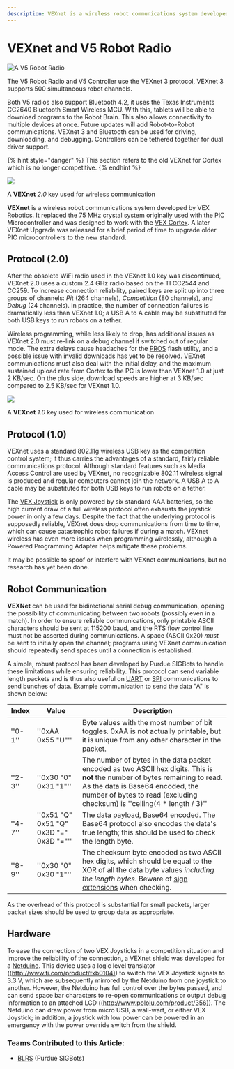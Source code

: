 ```yaml
---
description: VEXnet is a wireless robot communications system developed by VEX Robotics.
---
```


# VEXnet and V5 Robot Radio

![A V5 Robot Radio](../../.gitbook/assets/radio.jpg)

The V5 Robot Radio and V5 Controller use the VEXnet 3 protocol, VEXnet 3 supports 500 simultaneous robot channels.

Both V5 radios also support Bluetooth 4.2, it uses the Texas Instruments CC2640 Bluetooth Smart Wireless MCU. With this, tablets will be able to download programs to the Robot Brain. This also allows connectivity to multiple devices at once. Future updates will add Robot-to-Robot communications. VEXnet 3 and Bluetooth can be used for driving, downloading, and debugging. Controllers can be tethered together for dual driver support.

{% hint style="danger" %}
This section refers to the old VEXnet for Cortex which is no longer competitive.
{% endhint %}

[![](https://phabricator.purduesigbots.com/file/data/v3dol2mj34s5grglzgew/PHID-FILE-k6rtpdbjlubu45yj7i2s/vexnet\_key\_2.jpg)](https://phabricator.purduesigbots.com/file/data/v3dol2mj34s5grglzgew/PHID-FILE-k6rtpdbjlubu45yj7i2s/vexnet\_key\_2.jpg)

A **VEXnet** _2.0_ key used for wireless communication

**VEXnet** is a wireless robot communications system developed by VEX Robotics. It replaced the 75 MHz crystal system originally used with the PIC Microcontroller and was designed to work with the [VEX Cortex](../legacy/vex-cortex.md). A later VEXnet Upgrade was released for a brief period of time to upgrade older PIC microcontrollers to the new standard.

## Protocol (2.0)

After the obsolete WiFi radio used in the VEXnet 1.0 key was discontinued, VEXnet 2.0 uses a custom 2.4 GHz radio based on the TI CC2544 and CC259. To increase connection reliability, paired keys are split up into three groups of channels: _Pit_ (264 channels), _Competition_ (80 channels), and _Debug_ (24 channels). In practice, the number of connection failures is dramatically less than VEXnet 1.0; a USB A to A cable may be substituted for both USB keys to run robots on a tether.

Wireless programming, while less likely to drop, has additional issues as VEXnet 2.0 must re-link on a debug channel if switched out of regular mode. The extra delays cause headaches for the [PROS](https://github.com/purduesigbots/BLRS-Wiki/tree/3aeb8702c5b3a6c01813fc864764d2c87eb47766/w/wiki/cs/pros/README.md) flash utility, and a possible issue with invalid downloads has yet to be resolved. VEXnet communications must also deal with the initial delay, and the maximum sustained upload rate from Cortex to the PC is lower than VEXnet 1.0 at just 2 KB/sec. On the plus side, download speeds are higher at 3 KB/sec compared to 2.5 KB/sec for VEXnet 1.0.

[![](https://phabricator.purduesigbots.com/file/data/ijnasmlsc4kseipfckzr/PHID-FILE-fsqnjb7wnrmc4nveyetf/preview-vexnet\_key.jpg)](https://phabricator.purduesigbots.com/file/data/jgfkwoabg2z5o34zfcwx/PHID-FILE-2l2oiu2r7txjr77ehswb/vexnet\_key.jpg)

A **VEXnet** _1.0_ key used for wireless communication

## Protocol (1.0)

VEXnet uses a standard 802.11g wireless USB key as the competition control system; it thus carries the advantages of a standard, fairly reliable communications protocol. Although standard features such as Media Access Control are used by VEXnet, no recognizable 802.11 wireless signal is produced and regular computers cannot join the network. A USB A to A cable may be substituted for both USB keys to run robots on a tether.

The [VEX Joystick](vex-joystick.md) is only powered by six standard AAA batteries, so the high current draw of a full wireless protocol often exhausts the joystick power in only a few days. Despite the fact that the underlying protocol is supposedly reliable, VEXnet does drop communications from time to time, which can cause catastrophic robot failures if during a match. VEXnet wireless has even more issues when programming wirelessly, although a Powered Programming Adapter helps mitigate these problems.

It may be possible to spoof or interfere with VEXnet communications, but no research has yet been done.

## Robot Communication

**VEXNet** can be used for bidirectional serial debug communication, opening the possibility of communicating between two robots (possibly even in a match). In order to ensure reliable communications, only printable ASCII characters should be sent at 115200 baud, and the RTS flow control line must not be asserted during communications. A space (ASCII 0x20) _must_ be sent to initially open the channel; programs using VEXnet communication should repeatedly send spaces until a connection is established.

A simple, robust protocol has been developed by Purdue SIGBots to handle these limitations while ensuring reliability. This protocol can send variable length packets and is thus also useful on [UART](https://github.com/purduesigbots/BLRS-Wiki/tree/3aeb8702c5b3a6c01813fc864764d2c87eb47766/w/wiki/ee/uart/README.md) or [SPI](https://github.com/purduesigbots/BLRS-Wiki/tree/3aeb8702c5b3a6c01813fc864764d2c87eb47766/w/wiki/ee/spi/README.md) communications to send bunches of data. Example communication to send the data "A" is shown below:

| Index   | Value                                   | Description                                                                                                                                                                                                                                                                                                            |
| ------- | --------------------------------------- | ---------------------------------------------------------------------------------------------------------------------------------------------------------------------------------------------------------------------------------------------------------------------------------------------------------------------- |
| ''0-1'' | ''0xAA 0x55 "U"''                       | Byte values with the most number of bit toggles. 0xAA is not actually printable, but it is unique from any other character in the packet.                                                                                                                                                                              |
| ''2-3'' | ''0x30 "0" 0x31 "1"''                   | The number of bytes in the data packet encoded as two ASCII hex digits. This is **not** the number of bytes remaining to read. As the data is Base64 encoded, the number of bytes to read (excluding checksum) is ''ceiling(4 \* length / 3)''                                                                         |
| ''4-7'' | ''0x51 "Q" 0x51 "Q" 0x3D "=" 0x3D "="'' | The data payload, Base64 encoded. The Base64 protocol also encodes the data's true length; this should be used to check the length byte.                                                                                                                                                                               |
| ''8-9'' | ''0x30 "0" 0x30 "1"''                   | The checksum byte encoded as two ASCII hex digits, which should be equal to the XOR of all the data byte values _including the length bytes_. Beware of [sign extensions](https://github.com/purduesigbots/BLRS-Wiki/tree/3aeb8702c5b3a6c01813fc864764d2c87eb47766/w/wiki/cs/sign\_extension/README.md) when checking. |

As the overhead of this protocol is substantial for small packets, larger packet sizes should be used to group data as appropriate.

## Hardware

To ease the connection of two VEX Joysticks in a competition situation and improve the reliability of the connection, a VEXnet shield was developed for a [Netduino](https://github.com/purduesigbots/BLRS-Wiki/tree/3aeb8702c5b3a6c01813fc864764d2c87eb47766/w/wiki/ee/netduino/README.md). This device uses a logic level translator (([http://www.ti.com/product/txb0104)](http://www.ti.com/product/txb0104\))) to switch the VEX Joystick signals to 3.3 V, which are subsequently mirrored by the Netduino from one joystick to another. However, the Netduino has full control over the bytes passed, and can send space bar characters to re-open communications or output debug information to an attached LCD (([http://www.pololu.com/product/356)](http://www.pololu.com/product/356\))). The Netduino can draw power from micro USB, a wall-wart, or either VEX Joystick; in addition, a joystick with low power can be powered in an emergency with the power override switch from the shield.

### Teams Contributed to this Article:

* [BLRS](https://purduesigbots.com) (Purdue SIGBots)
